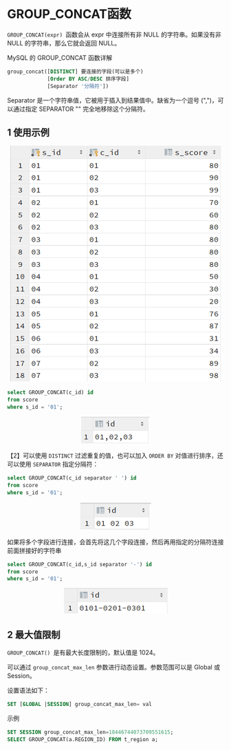 # GROUP_CONCAT函数

`GROUP_CONCAT(expr) `函数会从 expr 中连接所有非 NULL 的字符串。如果没有非 NULL 的字符串，那么它就会返回 NULL。

MySQL 的 GROUP_CONCAT 函数详解



```sql
group_concat([DISTINCT] 要连接的字段(可以是多个) 
             [Order BY ASC/DESC 排序字段] 
             [Separator '分隔符'])
```

Separator 是一个字符串值，它被用于插入到结果值中。缺省为一个逗号 (",")，可以通过指定 SEPARATOR "" 完全地移除这个分隔符。





## 1 使用示例

<center><img src="https://raw.githubusercontent.com/HG1227/image/master/img_tuchuang/20200603220119.png"/></center>

```sql
select GROUP_CONCAT(c_id) id
from score
where s_id = '01';
```

<center><img src="https://raw.githubusercontent.com/HG1227/image/master/img_tuchuang/20200603220202.png"/></center>


【2】可以使用 `DISTINCT` 过滤重复的值，也可以加入 `ORDER BY` 对值进行排序，还可以使用 `SEPARATOR` 指定分隔符：

```sql
select GROUP_CONCAT(c_id separator ' ') id
from score
where s_id = '01';
```

<center><img src="https://raw.githubusercontent.com/HG1227/image/master/img_tuchuang/20200603220631.png"/></center>

如果将多个字段进行连接，会首先将这几个字段连接，然后再用指定的分隔符连接前面拼接好的字符串

```sql
select GROUP_CONCAT(c_id,s_id separator '-') id
from score
where s_id = '01';
```

<center><img src="https://raw.githubusercontent.com/HG1227/image/master/img_tuchuang/20200603221810.png"/></center>


## 2 最大值限制

`GROUP_CONCAT() `是有最大长度限制的，默认值是 1024。

可以通过 `group_concat_max_len` 参数进行动态设置。参数范围可以是 Global 或 Session。

设置语法如下：

```sql
SET [GLOBAL |SESSION] group_concat_max_len= val
```

示例

```sql
SET SESSION group_concat_max_len=18446744073709551615;
SELECT GROUP_CONCAT(a.REGION_ID) FROM t_region a;
```





